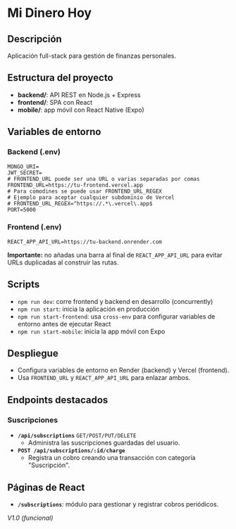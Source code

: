 # Mi Dinero Hoy

## Descripción

Aplicación full-stack para gestión de finanzas personales.

## Estructura del proyecto

- **backend/**: API REST en Node.js + Express
- **frontend/**: SPA con React
- **mobile/**: app móvil con React Native (Expo)

## Variables de entorno

### Backend (.env)

```
MONGO_URI=
JWT_SECRET=
# FRONTEND_URL puede ser una URL o varias separadas por comas
FRONTEND_URL=https://tu-frontend.vercel.app
# Para comodines se puede usar FRONTEND_URL_REGEX
# Ejemplo para aceptar cualquier subdominio de Vercel
# FRONTEND_URL_REGEX=^https://.*\.vercel\.app$
PORT=5000
```

### Frontend (.env)

```
REACT_APP_API_URL=https://tu-backend.onrender.com
```
**Importante:** no añadas una barra al final de `REACT_APP_API_URL` para evitar
URLs duplicadas al construir las rutas.

## Scripts

- `npm run dev`: corre frontend y backend en desarrollo (concurrently)
- `npm run start`: inicia la aplicación en producción
- `npm run start-frontend`: usa `cross-env` para configurar variables de entorno antes de ejecutar React
- `npm run start-mobile`: inicia la app móvil con Expo

## Despliegue

- Configura variables de entorno en Render (backend) y Vercel (frontend).
- Usa `FRONTEND_URL` y `REACT_APP_API_URL` para enlazar ambos.

## Endpoints destacados

### Suscripciones
- **`/api/subscriptions`** `GET/POST/PUT/DELETE`
  - Administra las suscripciones guardadas del usuario.
- **`POST /api/subscriptions/:id/charge`**
  - Registra un cobro creando una transacción con categoría "Suscripción".

## Páginas de React

- **`/subscriptions`**: módulo para gestionar y registrar cobros periódicos.

_V1.0 (funcional)_
